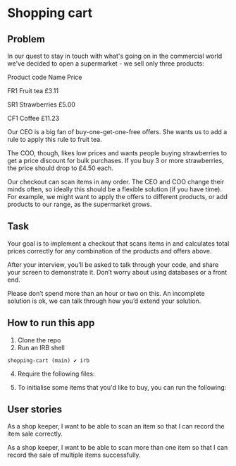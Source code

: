# Shopping cart

## Problem

In our quest to stay in touch with what's going on in the commercial world we've
decided to open a supermarket - we sell only three products:

Product code Name Price

FR1 Fruit tea £3.11

SR1 Strawberries £5.00

CF1 Coffee £11.23

Our CEO is a big fan of buy-one-get-one-free offers. She wants us to add a rule to
apply this rule to fruit tea.

The COO, though, likes low prices and wants people buying strawberries to get a
price discount for bulk purchases. If you buy 3 or more strawberries, the price should
drop to £4.50 each.

Our checkout can scan items in any order.
The CEO and COO change their minds often, so ideally this should be a flexible
solution (if you have time). For example, we might want to apply the offers to
different products, or add products to our range, as the supermarket grows.

## Task

Your goal is to implement a checkout that scans items in and calculates total prices
correctly for any combination of the products and offers above.

After your interview, you’ll be asked to talk through your code, and share your screen
to demonstrate it. Don’t worry about using databases or a front end.

Please don’t spend more than an hour or two on this. An incomplete solution is ok, we can talk through how you’d extend your solution.

## How to run this app

1. Clone the repo
2. Run an IRB shell
```
shopping-cart (main) ✔ irb
```
4. Require the following files:

3. To initialise some items that you'd like to buy, you can run the following:





## User stories

As a shop keeper, I want to be able to scan an item so that I can record the item sale correctly.

As a shop keeper, I want to be able to scan more than one item so that I can record the sale of multiple items successfully.


